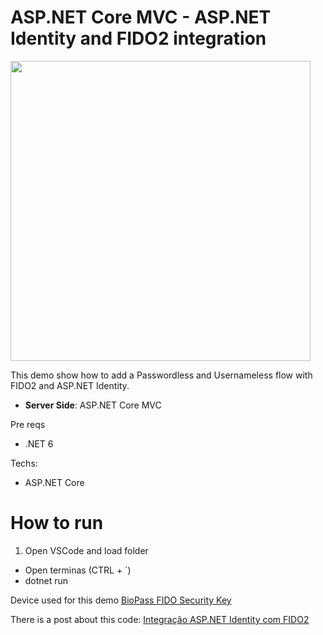 # ASP.NET Core MVC - ASP.NET Identity and FIDO2 integration
<img src="https://www.brunobrito.net.br/content/images/2022/08/_RUN2666-Edit-1.jpg?raw=true" width="480" />

This demo show how to add a Passwordless and Usernameless flow with FIDO2 and ASP.NET Identity. 

* **Server Side**: ASP.NET Core MVC

Pre reqs

* .NET 6

Techs:

* ASP.NET Core

# How to run

1. Open VSCode and load folder
  * Open terminas (CTRL + \`)
  * dotnet run

Device used for this demo [BioPass FIDO Security Key](https://www.ftsafe.com/store/product/biopass-fido-security-key/)

There is a post about this code:
[Integração ASP.NET Identity com FIDO2](https://brunobrito.net.br/asp-net-identity-fido2/)
